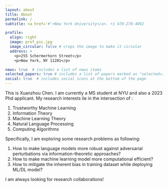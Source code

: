 ```yaml
---
layout: about
title: About
permalink: /
subtitle: <a href='#'>New York University</a>. +1 470-278-4892

profile:
  align: right
  image: prof_pic.jpg
  image_circular: false # crops the image to make it circular
  address: >
    <p>255 Schermerhorn Street</p>
    <p>New York, NY 11201</p>

news: true  # includes a list of news items
selected_papers: true # includes a list of papers marked as "selected={true}"
social: true  # includes social icons at the bottom of the page
---
```


This is Xuanzhou Chen. I am currently a MS student at NYU and also a 2023 Phd applicant. My research interests lie in the intersection of :
1. Trustworthy Machine Learning 
2. Information Theory 
3. Machine Learning Theory 
4. Natural Language Processing 
5. Computing Algorithms  

Specifically, I am exploring some research problems as following: 
1. How to make language models more robust against adversarial perturbations via information-theoretic approaches?  
2. How to make machine learning model more computational efficient? 
3. How to mitigate the inherent bias in training dataset while deploying ML/DL model?

I am always looking for research collaborations!





<!-- Put your address / P.O. box / other info right below your picture. You can also disable any these elements by editing `profile` property of the YAML header of your `_pages/about.md`. Edit `_bibliography/papers.bib` and Jekyll will render your [publications page](/al-folio/publications/) automatically. -->

<!-- Link to your social media connections, too. This theme is set up to use [Font Awesome icons](http://fortawesome.github.io/Font-Awesome/) and [Academicons](https://jpswalsh.github.io/academicons/), like the ones below. Add your Facebook, Twitter, LinkedIn, Google Scholar, or just disable all of them. -->
